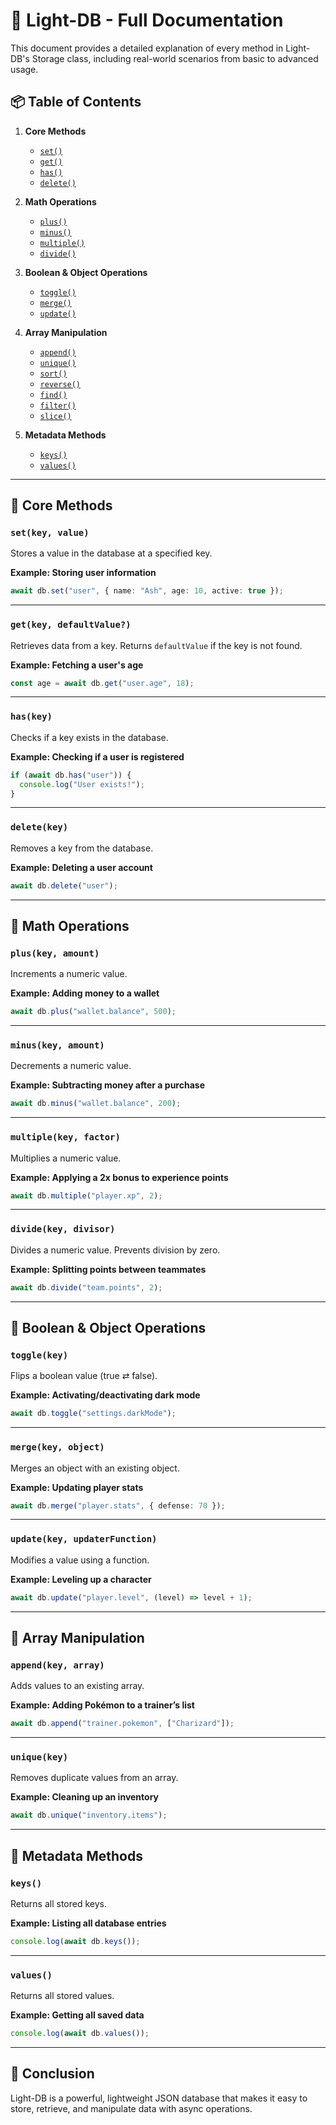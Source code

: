 # 📖 Light-DB - Full Documentation

This document provides a detailed explanation of every method in Light-DB's Storage class, including real-world scenarios from basic to advanced usage.

## 📦 Table of Contents

1. **Core Methods**
   - [`set()`](#setkey-value)
   - [`get()`](#getkey-defaultvalue)
   - [`has()`](#haskey)
   - [`delete()`](#deletekey)

2. **Math Operations**
   - [`plus()`](#pluskey-amount)
   - [`minus()`](#minuskey-amount)
   - [`multiple()`](#multiplekey-factor)
   - [`divide()`](#dividekey-divisor)

3. **Boolean & Object Operations**
   - [`toggle()`](#togglekey)
   - [`merge()`](#mergekey-object)
   - [`update()`](#updatekey-updaterfunction)

4. **Array Manipulation**
   - [`append()`](#appendkey-array)
   - [`unique()`](#uniquekey)
   - [`sort()`](#sortkey)
   - [`reverse()`](#reversekey)
   - [`find()`](#findkey)
   - [`filter()`](#filterkey)
   - [`slice()`](#slicekey-start-end)

5. **Metadata Methods**
   - [`keys()`](#keys)
   - [`values()`](#values)

---

## 📌 Core Methods

### `set(key, value)`
Stores a value in the database at a specified key.

**Example: Storing user information**
```ts
await db.set("user", { name: "Ash", age: 10, active: true });
```

---

### `get(key, defaultValue?)`
Retrieves data from a key. Returns `defaultValue` if the key is not found.

**Example: Fetching a user's age**
```ts
const age = await db.get("user.age", 18);
```

---

### `has(key)`
Checks if a key exists in the database.

**Example: Checking if a user is registered**
```ts
if (await db.has("user")) {
  console.log("User exists!");
}
```

---

### `delete(key)`
Removes a key from the database.

**Example: Deleting a user account**
```ts
await db.delete("user");
```

---

## 📌 Math Operations

### `plus(key, amount)`
Increments a numeric value.

**Example: Adding money to a wallet**
```ts
await db.plus("wallet.balance", 500);
```

---

### `minus(key, amount)`
Decrements a numeric value.

**Example: Subtracting money after a purchase**
```ts
await db.minus("wallet.balance", 200);
```

---

### `multiple(key, factor)`
Multiplies a numeric value.

**Example: Applying a 2x bonus to experience points**
```ts
await db.multiple("player.xp", 2);
```

---

### `divide(key, divisor)`
Divides a numeric value. Prevents division by zero.

**Example: Splitting points between teammates**
```ts
await db.divide("team.points", 2);
```

---

## 📌 Boolean & Object Operations

### `toggle(key)`
Flips a boolean value (true ⇄ false).

**Example: Activating/deactivating dark mode**
```ts
await db.toggle("settings.darkMode");
```

---

### `merge(key, object)`
Merges an object with an existing object.

**Example: Updating player stats**
```ts
await db.merge("player.stats", { defense: 70 });
```

---

### `update(key, updaterFunction)`
Modifies a value using a function.

**Example: Leveling up a character**
```ts
await db.update("player.level", (level) => level + 1);
```

---

## 📌 Array Manipulation

### `append(key, array)`
Adds values to an existing array.

**Example: Adding Pokémon to a trainer’s list**
```ts
await db.append("trainer.pokemon", ["Charizard"]);
```

---

### `unique(key)`
Removes duplicate values from an array.

**Example: Cleaning up an inventory**
```ts
await db.unique("inventory.items");
```

---

## 📌 Metadata Methods

### `keys()`
Returns all stored keys.

**Example: Listing all database entries**
```ts
console.log(await db.keys());
```

---

### `values()`
Returns all stored values.

**Example: Getting all saved data**
```ts
console.log(await db.values());
```

---

## 🚀 Conclusion

Light-DB is a powerful, lightweight JSON database that makes it easy to store, retrieve, and manipulate data with async operations.
